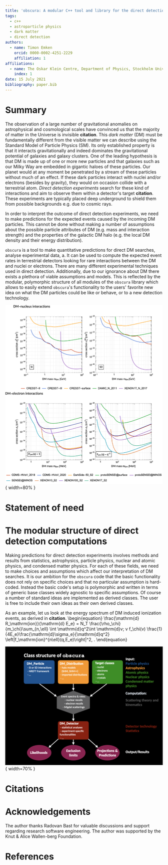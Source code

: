 ```yaml
---
title: 'obscura: A modular C++ tool and library for the direct detection of (sub-GeV) dark matter particles via nuclear and electron recoils'
tags: 
  - c++
  - astroparticle physics
  - dark matter
  - direct detection
authors: 
  - name: Timon Emken
    orcid: 0000-0002-4251-2229
    affiliation: 1
affiliations: 
  - name: The Oskar Klein Centre, Department of Physics, Stockholm University, AlbaNova, SE-10691 Stockholm, Sweden 
    index: 1
date: 15 July 2021
bibliography: paper.bib
---
```

# Summary

<!-- 
- link to documentation
- already used in damascus-sun
-  -->

The observation of a large number of gravitational anomalies on astrophysical and cosmological scales have convinced us that the majority of matter in the Universe is invisible **citation**.
This *dark matter* (DM) must be fundamentally different from the visible matter we can describe using the Standard Model of Particle Physics (SM).
Its only established property is that it interacts gravitationally and indeed dominates the gravitational potential of galaxies and galaxy clusters.
One of the leading hypothesis is that DM is made up of one or more new particles and that galaxies such as our Milky Way are embedded in gigantic haloes of these particles.
Our planet would at any moment be penetrated by a stream of these particles without much of an effect.
If these dark particles interact with nuclei and/or electrons (besides by gravity), they would on occasion collide with a terrestrial atom.
*Direct detection experiments* search for these kind of interactions and aim to observe them within a detector's target **citation**.
These experiments are typically placed deep underground to shield them from possible backgrounds e.g. due to cosmic rays.

In order to interpret the outcome of direct detection experiments, we need to make predictions for the expected events caused by the incoming DM particles.
This cannot be done without making a number of assumptions about the possible particle attributes of DM (e.g. mass and interaction strength) and the properties of the galactic DM halo (e.g. the local DM density and their energy distribution).

`obscura` is a tool to make quantitative predictions for direct DM searches, analyse experimental data, a.
It can be used to compute the expected event rates in terrestrial detectors looking for rare interactions between the DM and nuclei or electrons.
There are many different experimental techniques used in direct detection.
Additionally, due to our ignorance about DM there exists a plethora of viable assumptions and models.
This is reflected by the modular, polymorphic structure of all modules of the `obscura` library which allows to easily extend `obscura`'s functionality to the users' favorite new idea on what the DM particles could be like or behave, or to a new detection technology.

![Caption for example figure.\label{fig:example}](obscura_DD_Constraints.png){ width=80% } 

# Statement of need

<!-- - cite ddcalc and new wimp python library https://arxiv.org/pdf/2106.06207.pdf -->

 

# The modular structure of direct detection computations

<!-- - Emphasize polymorphisms and modular structure -->

Making predictions for direct detection experiments involves methods and results from statistics, astrophysics, particle physics, nuclear and atomic physics, and condensed matter physics.
For each of these fields, we need to make choices and assumptions which affect our interpretation of DM searches.
It is our ambition for the `obscura` code that the basic functionality does not rely on specific choices and that no particular assumption is hard-coded.
Instead the basic code's setup is polymorphic and written in terms of generic base classes widely agnostic to specific assumptions.
Of course a number of standard ideas are implemented as derived classes.
The user is free to include their own ideas as their own derived classes.

As an example, let us look at the energy spectrum of DM induced ionization events, as derived in **citation**.
\begin{equation}
 \frac{\mathrm{d} R_\mathrm{ion}}{\mathrm{d} E_e} = N_T \frac{\rho_\chi}{m_\chi}\sum_{n,\ell} \int \mathrm{d}q^2\int \mathrm{d}v\; v f_\chi(v) \frac{1}{4E_e}\frac{\mathrm{d}\sigma_e}{\mathrm{d}q^2} \left|f_\mathrm{ion}^{n\ell}(q,E_e)\right|^2\, .
\end{equation}


![Caption for example figure.\label{fig:example}](FlowChart.png){ width=70% } 

<!-- Classes can be used like in the figure, but can also be used in all kinds of functions depending on the reserach project (see e.g. damascus-sun) -->

<!-- As derived [@Essig:2015cda] ... -->

<!-- Single dollars ($) are required for inline mathematics e.g. $f(x) = e^{\pi/x}$

Double dollars make self-standing equations:

$$\Theta(x) = \left\{\begin{array}{l}
0\textrm{ if } x < 0\cr
1\textrm{ else}
\end{array}\right.$$

You can also use plain \LaTeX for equations
\begin{equation}\label{eq:fourier}
\hat f(\omega) = \int_{-\infty}^{\infty} f(x) e^{i\omega x} dx
\end{equation}
and refer to \autoref{eq:fourier} from text. -->

# Citations

<!-- Citations to entries in paper.bib should be in
[rMarkdown](http://rmarkdown.rstudio.com/authoring_bibliographies_and_citations.html)
format.

For a quick reference, the following citation commands can be used:
- `@author:2001`  ->  "Author et al. (2001)"
- `[@author:2001]` -> "(Author et al., 2001)"
- `[@author1:2001; @author2:2001]` -> "(Author1 et al., 2001; Author2 et al., 2002)" -->

# Acknowledgements
The author thanks Radovan Bast for  valuable  discussions and support regarding research software engineering.
The author was supported by the Knut & Alice Wallen-berg Foundation.

# References